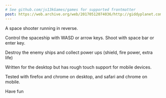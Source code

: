```yaml
---
# See github.com/js13kGames/games for supported frontmatter
post: https://web.archive.org/web/20170512074036/http://giddyplanet.com/2015/09/galactic-backfire-a-retrospective-of-my-js13k-entry/
---
```

A space shooter running in reverse.

Control the spaceship with WASD or arrow keys.
Shoot with space bar or enter key.

Destroy the enemy ships and collect power ups (shield, fire power, extra life)

Written for the desktop but has rough touch support for mobile devices.

Tested with firefox and chrome on desktop, and safari and chrome on mobile.

Have fun